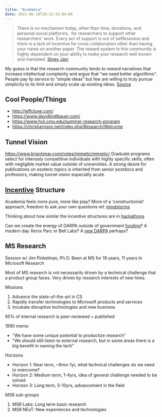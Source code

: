 ```yaml
---
title: "Academia"
date: 2021-06-18T10:13:33-04:00
---
```


> There is no mechanism today, other than time, donations, and personal social platforms,  for researchers to support other researchers' work. Every act of support is out of selflessness and there is a lack of incentive for cross collaboration other than having your name on another paper. The reward system in this community is highly dependent on your ability to make your research well known and marketed. [Shrey Jain](https://twitter.com/shreydjain13)

My guess is that the research community tends to reward narratives that increase intellectual complexity and argue that “we need better algorithms”. People pay lip service to “simple ideas” but few are willing to truly pursue simplicity to its limit and simply scale up existing ideas. [Source](https://evjang.com/2021/10/23/generalization.html)

## Cool People/Things
- http://jeffclune.com/
- https://www.davidlindlbauer.com/
- https://www.hcii.cmu.edu/summer-research-program
- https://chrisharrison.net/index.php/Research/Welcome

## Tunnel Vision
https://www.briantimar.com/notes/mimetic/mimetic/
Graduate programs select for intensely competitive individuals with highly specific skills, often with negligible market value outside of universities. A strong desire for publications on esoteric topics is inherited from senior postdocs and professors, making tunnel vision especially acute.

## [Incentive](thoughts/incentives.md) Structure
Academia feels more pure, more like play? More of a 'constructionist' approach, freedom to ask your own questions rel: [mindstorms](/thoughts/books/mindstorms)

Thinking about how similar the incentive structures are in [hackathons](/posts/hackathons)

Can we create the energy of DARPA outside of government [funding](thoughts/funding.md)? A modern day Xerox Parc or Bell Labs? A [new DARPA](thoughts/a-new-darpa.md) perhaps?

## MS Research
Session w/ Jim Pinkelman, Ph.D. Been at MS for 19 years, 11 years in Microsoft Research

Most of MS research is not necessarily driven by a technical challenge that a product group faces. Very driven by research interests of new hires.

Missions
1. Advance the state-of-the-art in CS
2. Rapidly transfer technologies to Microsoft products and services
3. Incubate disruptive technologies and new business

95% of internal research is peer-reviewed + published

1990 memo
* "We have some unique potential to productize research"
* "We should still listen to external research, but in some areas there is a big benefit in owning the tech"

Horizons
* Horizon 1: Near term, ~6mo-1yr, what technical challenges do we need to overcome?
* Horizon 2: Medium term, 1-4yrs, idea of general challenge needed to be solved
* Horizon 3: Long term, 5-10yrs, advancement in the field

MSR sub-groups
1. MSR Labs: Long term basic research
2. MSR NExT: New experiences and technologies